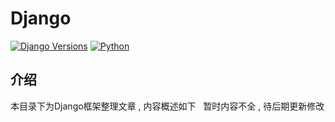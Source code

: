 # Django

[![Django Versions](https://img.shields.io/badge/django%20versions-1.11-blue.svg)](https://docs.djangoproject.com/en/1.11/)
[![Python](https://img.shields.io/badge/python-2.6%2C%202.7%2C%203.4%2C%203.5%2C%203.6-blue.svg)](https://www.python.org/)








<extoc></extoc>

## 介绍

本目录下为Django框架整理文章 , 内容概述如下
 
暂时内容不全 , 待后期更新修改

